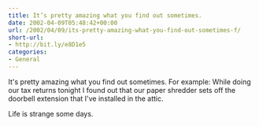 ```yaml
---
title: It’s pretty amazing what you find out sometimes.
date: 2002-04-09T05:48:42+00:00
url: /2002/04/09/its-pretty-amazing-what-you-find-out-sometimes-f/
short-url:
- http://bit.ly/e8D1e5
categories:
- General
---
```

It's pretty amazing what you find out sometimes. For example: While doing our tax returns tonight I found out that our paper shredder sets off the doorbell extension that I've installed in the attic.

Life is strange some days.